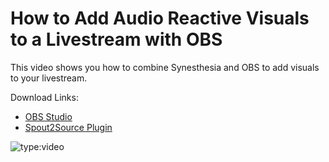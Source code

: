 # How to Add Audio Reactive Visuals to a Livestream with OBS

This video shows you how to combine Synesthesia and OBS to add visuals to your livestream.

Download Links:

- [OBS Studio](https://obsproject.com/)
- [Spout2Source Plugin](https://github.com/Off-World-Live/obs-spout2-plugin/releases)

![type:video](https://www.youtube.com/embed/1yObu2FeTlA)